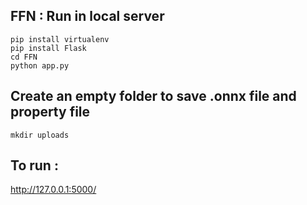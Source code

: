 FFN : Run in local server
----------------------------------------------------------------------------
    pip install virtualenv
    pip install Flask
    cd FFN
    python app.py

Create an empty folder to save .onnx file and property file 
----------------------------------------------------------------
    mkdir uploads

To run : 
--------
   http://127.0.0.1:5000/
       
  
   
